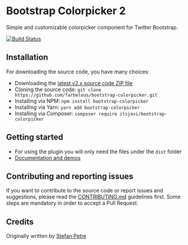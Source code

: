 # Bootstrap Colorpicker 2

Simple and customizable colorpicker component for Twitter Bootstrap.

[![Build Status](https://api.travis-ci.org/farbelous/bootstrap-colorpicker.svg?branch=v2.x)](https://travis-ci.org/farbelous/bootstrap-colorpicker)

## Installation
For downloading the source code, you have many choices:

- Downloading the [latest v2.x source code ZIP file](https://github.com/farbelous/bootstrap-colorpicker/archive/v2.x.zip)
- Cloning the source code: `git clone https://github.com/farbelous/bootstrap-colorpicker.git`
- Installing via NPM: `npm install bootstrap-colorpicker`
- Installing via Yarn: `yarn add bootstrap-colorpicker`
- Installing via Composer: `composer require itsjavi/bootstrap-colorpicker`

## Getting started
- For using the plugin you will only need the files under the `dist` folder
- [Documentation and demos](https://farbelous.github.io/bootstrap-colorpicker/v2/)

## Contributing and reporting issues
If you want to contribute to the source code or report issues and suggestions, please read the [CONTRIBUTING.md](.github/CONTRIBUTING.md) guidelines first. Some steps are mandatory in order to accept a Pull Request.

## Credits
Originally written by [Stefan Petre](http://www.eyecon.ro/)
